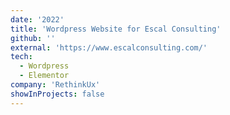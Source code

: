 ```yaml
---
date: '2022'
title: 'Wordpress Website for Escal Consulting'
github: ''
external: 'https://www.escalconsulting.com/'
tech:
  - Wordpress
  - Elementor
company: 'RethinkUx'
showInProjects: false
---
```

